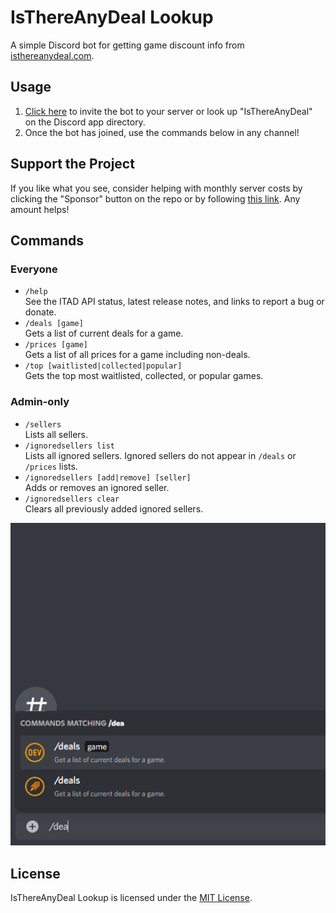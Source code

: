 # IsThereAnyDeal Lookup

A simple Discord bot for getting game discount info from [isthereanydeal.com](https://isthereanydeal.com).

## Usage

1. [Click here][invite-link] to invite the bot to your server or look up "IsThereAnyDeal" on the Discord app directory.
2. Once the bot has joined, use the commands below in any channel!

## Support the Project

If you like what you see, consider helping with monthly server costs by clicking the "Sponsor" button on the repo or by following [this link][donate-link]. Any amount helps!

## Commands

### Everyone

- `/help`  
  See the ITAD API status, latest release notes, and links to report a bug or donate.
- `/deals [game]`  
  Gets a list of current deals for a game.
- `/prices [game]`  
  Gets a list of all prices for a game including non-deals.
- `/top [waitlisted|collected|popular]`  
  Gets the top most waitlisted, collected, or popular games.

### Admin-only

- `/sellers`  
  Lists all sellers.
- `/ignoredsellers list`  
  Lists all ignored sellers. Ignored sellers do not appear in `/deals` or `/prices` lists.
- `/ignoredsellers [add|remove] [seller]`  
  Adds or removes an ignored seller.
- `/ignoredsellers clear`  
  Clears all previously added ignored sellers.

![Example usage][example]

## License

IsThereAnyDeal Lookup is licensed under the [MIT License](https://opensource.org/licenses/mit-license.php).

[invite-link]: https://discord.com/api/oauth2/authorize?client_id=722942824999288924&permissions=274877925376&scope=bot
[donate-link]: https://www.patreon.com/acdvs
[example]: docs/public/images/example.gif
